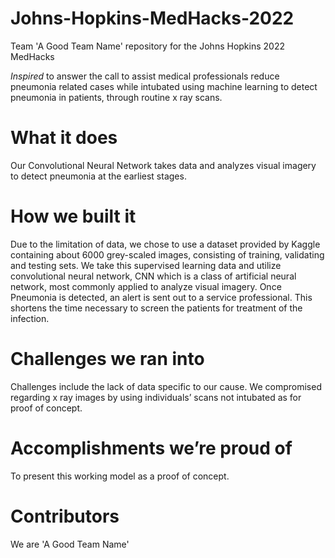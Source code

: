 # Johns-Hopkins-MedHacks-2022
Team 'A Good Team Name' repository for the Johns Hopkins 2022 MedHacks

*Inspired* to answer the call to assist medical professionals reduce pneumonia related cases while intubated using machine learning to detect pneumonia in patients, through routine x ray scans. 

# What it does
Our Convolutional Neural Network takes data and analyzes visual imagery to detect pneumonia at the earliest stages. 

# How we built it
Due to the limitation of data, we chose to use a dataset provided by Kaggle containing about 6000 grey-scaled images, consisting of training, validating and testing sets. We take this supervised learning data and utilize convolutional neural network, CNN which is a class of artificial neural network, most commonly applied to analyze visual imagery. Once Pneumonia is detected, an alert is sent out to a service professional. This shortens the time necessary to screen the patients for treatment of the infection.

# Challenges we ran into
Challenges include the lack of data specific to our cause. We compromised regarding x ray images by using individuals’ scans not intubated as for proof of concept. 

# Accomplishments we’re proud of
To present this working model as a proof of concept.

# Contributors

We are 'A Good Team Name'

